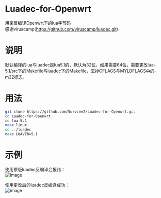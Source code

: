 # Luadec-for-Openwrt
用来反编译Openwrt下的lua字节码<br>
感谢viruscamp(https://github.com/viruscamp/luadec.git)
# 说明
默认编译的lua与luadec是lua5.1的，默认为32位，如果需要64位，需要更改lua-5.1/src下的Makefile与luadec下的Makefile，去掉CFLAGS与MYLDFLAGS中的-m32标志。<br>

# 用法
```sh
git clone https://github.com/Survive2/Luadec-for-Openwrt.git
cd Luadec-for-Openwrt
cd lua-5.1
make linux
cd ../luadec
make LUAVER=5.1
```

# 示例
使用原版luadec反编译会报错：<br>
![image](https://github.com/user-attachments/assets/3ce78119-b993-4908-8172-ded061e95937)<br>

使用更改后的luadec反编译成功：<br>
![image](https://github.com/user-attachments/assets/b592a1c0-1639-47ce-98c7-44edee0660e5)<br>
